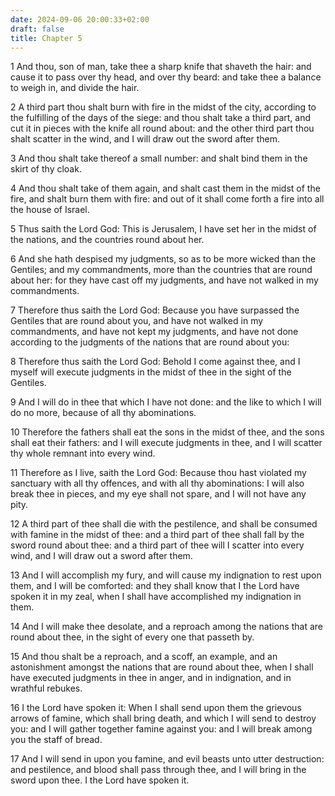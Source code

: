 ```yaml
---
date: 2024-09-06 20:00:33+02:00
draft: false
title: Chapter 5
---
```




1 And thou, son of man, take thee a sharp knife that shaveth the hair: and cause it to pass over thy head, and over thy beard: and take thee a balance to weigh in, and divide the hair.

2 A third part thou shalt burn with fire in the midst of the city, according to the fulfilling of the days of the siege: and thou shalt take a third part, and cut it in pieces with the knife all round about: and the other third part thou shalt scatter in the wind, and I will draw out the sword after them.

3 And thou shalt take thereof a small number: and shalt bind them in the skirt of thy cloak.

4 And thou shalt take of them again, and shalt cast them in the midst of the fire, and shalt burn them with fire: and out of it shall come forth a fire into all the house of Israel.

5 Thus saith the Lord God: This is Jerusalem, I have set her in the midst of the nations, and the countries round about her.

6 And she hath despised my judgments, so as to be more wicked than the Gentiles; and my commandments, more than the countries that are round about her: for they have cast off my judgments, and have not walked in my commandments.

7 Therefore thus saith the Lord God: Because you have surpassed the Gentiles that are round about you, and have not walked in my commandments, and have not kept my judgments, and have not done according to the judgments of the nations that are round about you:

8 Therefore thus saith the Lord God: Behold I come against thee, and I myself will execute judgments in the midst of thee in the sight of the Gentiles.

9 And I will do in thee that which I have not done: and the like to which I will do no more, because of all thy abominations.

10 Therefore the fathers shall eat the sons in the midst of thee, and the sons shall eat their fathers: and I will execute judgments in thee, and I will scatter thy whole remnant into every wind.

11 Therefore as I live, saith the Lord God: Because thou hast violated my sanctuary with all thy offences, and with all thy abominations: I will also break thee in pieces, and my eye shall not spare, and I will not have any pity.

12 A third part of thee shall die with the pestilence, and shall be consumed with famine in the midst of thee: and a third part of thee shall fall by the sword round about thee: and a third part of thee will I scatter into every wind, and I will draw out a sword after them.

13 And I will accomplish my fury, and will cause my indignation to rest upon them, and I will be comforted: and they shall know that I the Lord have spoken it in my zeal, when I shall have accomplished my indignation in them.

14 And I will make thee desolate, and a reproach among the nations that are round about thee, in the sight of every one that passeth by.

15 And thou shalt be a reproach, and a scoff, an example, and an astonishment amongst the nations that are round about thee, when I shall have executed judgments in thee in anger, and in indignation, and in wrathful rebukes.

16 I the Lord have spoken it: When I shall send upon them the grievous arrows of famine, which shall bring death, and which I will send to destroy you: and I will gather together famine against you: and I will break among you the staff of bread.

17 And I will send in upon you famine, and evil beasts unto utter destruction: and pestilence, and blood shall pass through thee, and I will bring in the sword upon thee. I the Lord have spoken it.

